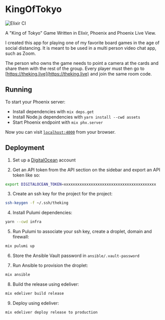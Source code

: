 # KingOfTokyo

![Elixir CI](https://github.com/dkarter/king_of_tokyo/workflows/Elixir%20CI/badge.svg)

A "King of Tokyo" Game Written in Elixir, Phoenix and Phoenix Live View.

I created this app for playing one of my favorite board games in the age of social distancing. It is meant to be used in a multi person video chat app, such as Zoom.

The person who owns the game needs to point a camera at the cards and share them with the rest of the group. Every player must then go to [https://theking.live](https://theking.live) and join the same room code.

## Running

To start your Phoenix server:

  * Install dependencies with `mix deps.get`
  * Install Node.js dependencies with `yarn install --cwd assets`
  * Start Phoenix endpoint with `mix phx.server`

Now you can visit [`localhost:4000`](http://localhost:4000) from your browser.

## Deployment

1. Set up a [DigitalOcean](https://m.do.co/c/8cd5d34769f8) account

2. Get an API token from the API section on the sidebar and export an API token like so:

```bash
export DIGITALOCEAN_TOKEN=xxxxxxxxxxxxxxxxxxxxxxxxxxxxxxxxxxxxxxxxx
```

3. Create an ssh key for the project for the project:

```bash
ssh-keygen -f ~/.ssh/theking
```

4. Install Pulumi dependencies:

```bash
yarn --cwd infra
```

5. Run Pulumi to associate your ssh key, create a droplet, domain and firewall:

```bash
mix pulumi up
```

6. Store the Ansible Vault password in `ansible/.vault-password`

7. Run Ansible to provision the droplet:

```bash
mix ansible
```

8. Build the release using edeliver:

```bash
mix edeliver build release
```

9. Deploy using edeliver:

```bash
mix edeliver deploy release to production
```

